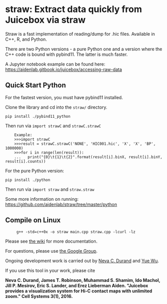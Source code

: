 # straw: Extract data quickly from Juicebox via straw
Straw is a fast implementation of reading/dump for .hic files. Available in C++, R, and Python.

There are two Python versions - a pure Python one and a version where the C++ code is bound with pybind11. The latter is much faster.

A Jupyter notebook example can be found here: https://aidenlab.gitbook.io/juicebox/accessing-raw-data

## Quick Start Python

For the fastest version, you must have pybind11 installed.

Clone the library and cd into the `straw/` directory.
```
pip install ./pybind11_python
```
Then run via `import strawC` and `strawC.strawC` 

```
    Example:
    >>>import strawC
    >>>result = strawC.strawC('NONE', 'HIC001.hic', 'X', 'X', 'BP', 1000000)
    >>>for i in range(len(result)):
    ...   print("{0}\t{1}\t{2}".format(result[i].binX, result[i].binY, result[i].counts))
```

For the pure Python version:
```
pip install ./python
```
Then run via `import straw` and `straw.straw`

Some more information on running: https://github.com/aidenlab/straw/tree/master/python

## Compile on Linux

         g++ -std=c++0x -o straw main.cpp straw.cpp -lcurl -lz
 
Please see [the wiki](https://github.com/theaidenlab/straw/wiki) for more documentation.

For questions, please use
[the Google Group](https://groups.google.com/forum/#!forum/3d-genomics).

Ongoing development work is carried out by <a href="http://www.cherniavsky.net/neva/">Neva C. Durand</a> and <a href="https://mikeaalv.github.io/">Yue Wu</a>.

If you use this tool in your work, please cite 

**Neva C. Durand, James T. Robinson, Muhammad S. Shamim, Ido Machol, Jill P. Mesirov, Eric S. Lander, and Erez Lieberman Aiden. "Juicebox provides a visualization system for Hi-C contact maps with unlimited zoom." Cell Systems 3(1), 2016.**

